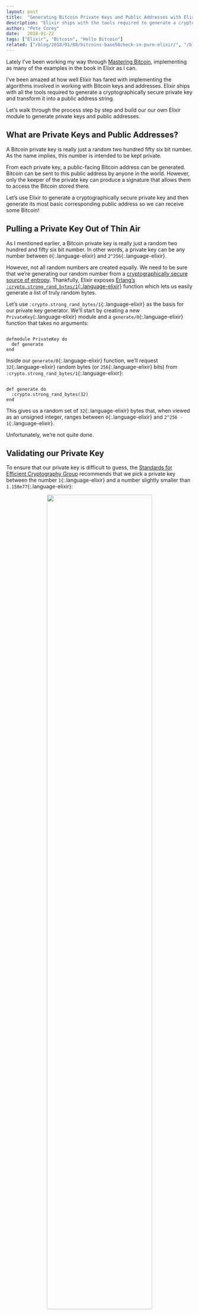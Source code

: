 ```yaml
---
layout: post
title:  "Generating Bitcoin Private Keys and Public Addresses with Elixir"
description: "Elixir ships with the tools required to generate a cryptographically secure private key and transform it into a public address. Check out this step-by-step walkthrough."
author: "Pete Corey"
date:   2018-01-22
tags: ["Elixir", "Bitcoin", "Hello Bitcoin"]
related: ["/blog/2018/01/08/bitcoins-base58check-in-pure-elixir/", "/blog/2018/02/05/mining-for-bitcoin-vanity-addresses-with-elixir/"]
---
```


Lately I’ve been working my way through [Mastering Bitcoin](http://amzn.to/2DAbVy0), implementing as many of the examples in the book in Elixir as I can.

I’ve been amazed at how well Elixir has fared with implementing the algorithms involved in working with Bitcoin keys and addresses. Elixir ships with all the tools required to generate a cryptographically secure private key and transform it into a public address string.

Let’s walk through the process step by step and build our our own Elixir module to generate private keys and public addresses.

## What are Private Keys and Public Addresses?

A Bitcoin private key is really just a random two hundred fifty six bit number. As the name implies, this number is intended to be kept private. 

From each private key, a public-facing Bitcoin address can be generated. Bitcoin can be sent to this public address by anyone in the world. However, only the keeper of the private key can produce a signature that allows them to access the Bitcoin stored there.

Let’s use Elixir to generate a cryptographically secure private key and then generate its most basic corresponding public address so we can receive some Bitcoin!

## Pulling a Private Key Out of Thin Air

As I mentioned earlier, a Bitcoin private key is really just a random two hundred and fifty six bit number. In other words, a private key can be any number between `0`{:.language-elixir} and `2^256`{:.language-elixir}.

However, not all random numbers are created equally. We need to be sure that we’re generating our random number from a [cryptographically secure source of entropy](https://en.wikipedia.org/wiki/Cryptographically_secure_pseudorandom_number_generator). Thankfully, Elixir exposes [Erlang’s `:crypto.strong_rand_bytes/1`{:.language-elixir}](http://erlang.org/doc/man/crypto.html#strong_rand_bytes-1) function which lets us easily generate a list of truly random bytes.

Let’s use `:crypto.strong_rand_bytes/1`{:.language-elixir} as the basis for our private key generator. We’ll start by creating a new `PrivateKey`{:.language-elixir} module and a `generate/0`{:.language-elixir} function that takes no arguments:

<pre class='language-elixir'><code class='language-elixir'>
defmodule PrivateKey do
  def generate
end
</code></pre>

Inside our `generate/0`{:.language-elixir} function, we’ll request `32`{:.language-elixir} random bytes (or `256`{:.language-elixir} bits) from `:crypto.strong_rand_bytes/1`{:.language-elixir}:
 
<pre class='language-elixir'><code class='language-elixir'>
def generate do
  :crypto.strong_rand_bytes(32)
end
</code></pre>

This gives us a random set of `32`{:.language-elixir} bytes that, when viewed as an unsigned integer, ranges between `0`{:.language-elixir} and `2^256 - 1`{:.language-elixir}. 

Unfortunately, we’re not quite done.

## Validating our Private Key

To ensure that our private key is difficult to guess, the [Standards for Efficient Cryptography Group](http://www.secg.org/) recommends that we pick a private key between the number `1`{:.language-elixir} and a number slightly smaller than `1.158e77`{:.language-elixir}:

<a href="https://s3-us-west-1.amazonaws.com/www.east5th.co/img/secg.png" style="display: block; background-color: transparent; color: #ccc; text-align: center; line-height: 1; font-size: 0.8; margin: 2em auto;"><img style="display:block; width: 75%; margin: 0 auto 1em;" src="https://s3-us-west-1.amazonaws.com/www.east5th.co/img/secg.png"/>An excerpt of the SECG guidelines.</a>

We can add this validation check fairly easily by adding the SECG-provided upper bound as an attribute to our `PrivateKey`{:.language-elixir} module:

<pre class='language-elixir'><code class='language-elixir'>
@n :binary.decode_unsigned(<<
  0xFF, 0xFF, 0xFF, 0xFF, 0xFF, 0xFF, 0xFF, 0xFF,
  0xFF, 0xFF, 0xFF, 0xFF, 0xFF, 0xFF, 0xFF, 0xFE,
  0xBA, 0xAE, 0xDC, 0xE6, 0xAF, 0x48, 0xA0, 0x3B,
  0xBF, 0xD2, 0x5E, 0x8C, 0xD0, 0x36, 0x41, 0x41
>>)
</code></pre>

Next, we’ll add a `valid?/1`{:.language-elixir} function to our module that returns `true`{:.language-elixir} if the provided secret key falls within this range, and `false`{:.language-elixir} if it does not:

<pre class='language-elixir'><code class='language-elixir'>
defp valid?(key) when key > 1 and key < @n, do: true
defp valid?(_), do: false
</code></pre>

Before we pass our private key into our `valid?/1`{:.language-elixir} function, we'll need to convert it from a thirty two byte binary into an unsigned integer. Let's add a third `valid?/1`{:.langauge-elixir} function head that does just that:

<pre class='language-elixir'><code class='language-elixir'>
defp valid?(key) when is_binary(key) do
  key
  |> :binary.decode_unsigned
  |> valid?
end
</code></pre>

We’ll finish off our validation by passing our generated private key into our new `valid?/1`{:.language-elixir} function. If the key is valid, we’ll return it. Otherwise, we’ll generate a new private key and try again:

<pre class='language-elixir'><code class='language-elixir'>
def generate do
  private_key = :crypto.strong_rand_bytes(32)
  case valid?(private_key) do
    true  -> private_key
    false -> generate
  end
end
</code></pre>

Now we can call `PrivateKey.generate`{:.language-elixir} to generate a new Bitcoin private key!

## From Private Key to Public Key …

The most basic process for turning a Bitcoin private key into a sharable public address involves three basic steps. The first step is to transform our private key into a public key with the help of [elliptic curve cryptography](https://en.wikipedia.org/wiki/Elliptic-curve_cryptography).

We’ll start by adding a new `to_public_key/1`{:.language-elixir} function to our `PrivateKey`{:.language-elixir} module:

<pre class='language-elixir'><code class='language-elixir'>
def to_public_key(private_key)
</code></pre>

In our `to_public_key/1`{:.language-elixir} function, we’ll use Erlang’s `:crypto.generate_key`{:.language-elixir} function to sign our `private_key`{:.language-elixir} using an elliptic curve. We’ll specifically use [the `:secp256k1`{:.language-elixir} curve](https://en.bitcoin.it/wiki/Secp256k1):

<pre class='language-elixir'><code class='language-elixir'>
:crypto.generate_key(:ecdh, :crypto.ec_curve(:secp256k1), private_key)
</code></pre>

We’re using the elliptic curve key generation as [a trapdoor function](https://en.wikipedia.org/wiki/Trapdoor_function) to ensure our private key’s secrecy. It’s easy for us to generate our public key from our private key, but reversing the computation and generating our private key from our public key is nearly impossible.

The `:crypto.generate_key`{:.language-elixir} function returns a two-element tuple. The first element in this tuple is our Bitcoin public key. We’ll pull it out using Elixir’s `elem/1`{:.language-elixir} function:

<pre class='language-elixir'><code class='language-elixir'>
:crypto.generate_key(:ecdh, :crypto.ec_curve(:secp256k1), private_key)
|> elem(0)
</code></pre>

The returned value is a sixty five byte binary representing our public key!

## … Public Key to Public Hash …

Once we have our public key in memory, our next step in transforming it into a public address is to hash it. This gives us what’s called the “public hash” of our public key.

Let’s make a new function, `to_public_hash/1`{:.language-elixir} that takes our `private_key`{:.language-elixir} as an argument:

<pre class='language-elixir'><code class='language-elixir'>
def to_public_hash(private_key)
</code></pre>

We’ll start the hashing process by turning our `private_key`{:.language-elixir} into a public key with a call to `to_public_key`{:.language-elixir}:

<pre class='language-elixir'><code class='language-elixir'>
private_key
|> to_public_key
</code></pre>

Next, we pipe our public key through two hashing functions: [SHA-256](https://en.wikipedia.org/wiki/SHA-2), followed by [RIPEMD-160](https://en.wikipedia.org/wiki/RIPEMD):

<pre class='language-elixir'><code class='language-elixir'>
private_key
|> to_public_key
|> hash(:sha256)
|> hash(:ripemd160)
</code></pre>

Bitcoin uses the RIPEMD-160 hashing algorithm because it produces a short hash. The intermediate SHA-256 hashing is used [to prevent insecurities through unexpected interactions](https://bitcoin.stackexchange.com/a/9216) between our elliptic curve signing algorithm and the RIPEMD algorithm.

In this example, `hash/1`{:.language-elixir} is a helper function that wraps Erlang’s `:crypto.hash`{:.language-elixir}.

<pre class='language-elixir'><code class='language-elixir'>
defp hash(data, algorithm), do: :crypto.hash(algorithm, data)
</code></pre>

Flipping the arguments to `:crypto.hash`{:.language-elixir} in this way lets us easily pipe our data through the `hash/1`{:.language-elixir} helper.

## … And Public Hash to Public Address

Lastly, we can convert our public hash into a full-fledged Bitcoin address by [Base58Check encoding](http://www.petecorey.com/blog/2018/01/08/bitcoins-base58check-in-pure-elixir/) the hash with a version byte corresponding to [the network where we’re using the address](https://en.bitcoin.it/wiki/List_of_address_prefixes).

Let’s add a `to_public_address/2`{:.language-elixir} function to our `PrivateKey`{:.language-elixir} module:

<pre class='language-elixir'><code class='language-elixir'>
def to_public_address(private_key, version \\ <<0x00>>)
</code></pre>

The `to_public_address/2`{:.language-elixir} function takes a `private_key`{:.language-elixir} and a `version`{:.language-elixir} byte as its arguments. The `version`{:.langauge-elixir} defaults to `<<0x00>>`{:.langauge-elixir}, indicating that this address will be used on the live Bitcoin network.

To create a Bitcoin address, we start by converting our `private_key`{:.language-elixir} into a public hash with a call to `to_public_hash/1`{:.language-elixir}:

<pre class='language-elixir'><code class='language-elixir'>
private_key
|> to_public_hash
</code></pre>

All that’s left to do is Base58Check encode the resulting hash with the provided `version`{:.language-elixir} byte:

<pre class='language-elixir'><code class='language-elixir'>
private_key
|> to_public_hash
|> Base58Check.encode(version)
</code></pre>

After laying the groundwork, the final pieces of the puzzle effortlessly fall into place.

## Putting Our Creation to Use

Now that we can generate cryptographically secure private keys and transform them into publishable public addresses, we’re in business.

Literally!

Let’s generate a new private key, transform it into its corresponding public address, and try out on [the Bitcoin testnet](https://en.bitcoin.it/wiki/Testnet). We’ll start by generating our private key:

<pre class='language-elixir'><code class='language-elixir'>
private_key = PrivateKey.generate
</code></pre>

This gives us a thirty two byte binary. If we wanted, we could Base58Check encode this with [a testnet `version`{:.language-elixir} byte of `0xEF`{:.language-elixir}](https://en.bitcoin.it/wiki/List_of_address_prefixes). This is known as the “Wallet Import Format”, or WIF, of our Bitcoin private key:

<pre class='language-elixir'><code class='language-elixir'>
Base58Check.encode(private_key, <<0xEF>>)
</code></pre>

As its name suggests, converting our private key into a WIF allows us to easily import it into most Bitcoin wallet software:

<a href="https://s3-us-west-1.amazonaws.com/www.east5th.co/img/electrum-import.png" style="display: block; background-color: transparent; color: #ccc; text-align: center; line-height: 1; font-size: 0.8; margin: 2em auto;"><img style="display:block; width: 75%; margin: 0 auto 1em;" src="https://s3-us-west-1.amazonaws.com/www.east5th.co/img/electrum-import.png"/>Importing our test private key.</a>

Next, let’s convert our private key into a testnet public address using [a `version`{:.language-elixir} byte of `0x6F`{:.language-elixir}](https://en.bitcoin.it/wiki/List_of_address_prefixes):

<pre class='language-elixir'><code class='language-elixir'>
PrivateKey.to_public_address(private_key, <<0x6F>>)
</code></pre>

Now that we have our public address, let’s find [a testnet faucet](https://testnet.manu.backend.hamburg/faucet) and send a few tBTC to our newly generated address! After initiating the transaction with our faucet, we should see our Bitcoin arrive at our address on either [a blockchain explorer](https://www.blocktrail.com/tBTC/tx/d75b1080a0ad2343c6ad89d35a465d18a0c59a5848cfd773814792d19a4afd48), or within our wallet software.

<a href="https://s3-us-west-1.amazonaws.com/www.east5th.co/img/electrum-confirm.png" style="display: block; background-color: transparent; color: #ccc; text-align: center; line-height: 1; font-size: 0.8; margin: 2em auto;"><img style="display:block; width: 75%; margin: 0 auto 1em;" src="https://s3-us-west-1.amazonaws.com/www.east5th.co/img/electrum-confirm.png"/>Our tBTC has arrived.</a>

Victory!

## Final Thoughts

Elixir, thanks to its Erlang heritage, ships with a wealth of tools that make this kind of hashing, signing, and byte mashing a walk in the park.

I encourage you to check our [the `PrivateKey`{:.language-elixir} module on Github](https://github.com/pcorey/hello_bitcoin/blob/master/lib/private_key.ex) to get a better feel for the simplicity of the code we wrote today. Overall, I’m very happy with the result.

If you enjoyed this article, I highly recommend you check out [the Mastering Bitcoin book](http://amzn.to/2D5ARfK). If you _really enjoyed_ this article, feel free to send a few Bitcoin to this address I generated using our new `PrivateKey`{:.language-elixir} module:

<pre class='language-elixir'><code class='language-elixir'>
1HKz4XU7ENT46ztEzsT83jRezyiDjvnBV8
</code></pre>

Stay tuned for more Bitcoin-related content as I work my way through [Mastering Bitcoin](http://amzn.to/2D5ARfK)!
